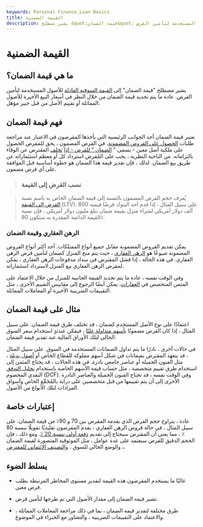 ```yaml
---
keywords: Personal Finance,Loan Basics
title: القيمة الضمنية
description: يشير مصطلح &quot;قيمة الضمان&quot; إلى القيمة السوقية العادلة للأصول المستخدمة لتأمين القرض.
---
```


# القيمة الضمنية
## ما هي قيمة الضمان؟

يشير مصطلح "قيمة الضمان" إلى [القيمة السوقية العادلة](/fairmarketvalue) للأصول المستخدمة لتأمين القرض. عادة ما يتم تحديد قيمة الضمان من خلال النظر في أسعار البيع الأخيرة للأصول المماثلة أو تقييم الأصل من قبل خبير مؤهل.

## فهم قيمة الضمان

تعتبر قيمة الضمان أحد الجوانب الرئيسية التي يأخذها المقرضون في الاعتبار عند مراجعة طلبات [الحصول على القروض المضمونة](/secureddebt). في القرض المضمون ، يحق للمقرض الحصول على ملكية أصل معين - يسمى " [الضمان " للقرض - إذا](/collateral) [تخلف](/default2) المقترض عن الوفاء بالتزاماته. من الناحية النظرية ، يجب على المُقرض استرداد كل أو معظم استثماراته عن طريق بيع الضمان. لذلك ، فإن تقدير قيمة هذا الضمان هو خطوة أساسية قبل الموافقة على أي قرض مضمون.

> ### نسب القرض إلى القيمة

> يُعرف حجم القرض المضمون بالنسبة إلى قيمة الضمان الخاص به باسم نسبة [القرض إلى القيمة](/loantovalue) (LTV). على سبيل المثال ، إذا قدم أحد البنوك قرضًا قيمته 800 ألف دولار أمريكي لشراء منزل بقيمة ضمان تبلغ مليون دولار أمريكي ، فإن نسبة القيمة الدائمة المقدرة به ستكون 80٪.

>

### الرهن العقاري وقيمة الضمان

يمكن تقديم القروض المضمونة مقابل جميع أنواع الممتلكات. أحد أكثر أنواع القروض المضمونة شيوعًا هو [الرهن العقاري](/home-mortgage) ، حيث يتم منح المنزل كضمان لتأمين قرض الرهن العقاري. في هذه الحالة ، إذا فشل المقترض في سداد مدفوعات الرهن العقاري ، يمكن لمقرض الرهن العقاري بيع المنزل لاسترداد استثماراته.

وفي الوقت نفسه ، عادة ما يتم تحديد القيمة الجانبية للمنزل من خلال الاعتماد على المثمن المتخصص في [العقارات](/realestate). يمكن أيضًا الرجوع إلى مقاييس التقييم الأخرى ، مثل التقييمات الضريبية الأخيرة أو المعاملات المماثلة.

## مثال على قيمة الضمان

اعتمادًا على نوع الأصل المستخدم كضمان ، قد تختلف طرق قيمة الضمان. على سبيل المثال ، إذا كان القرض مضمونًا [بأسهم متداولة علنًا](/publiccompany) ، فيمكن عندئذٍ استخدام سعر السوق الحالي لتلك الأوراق المالية عند تقدير قيمة الضمان.

في حالات أخرى ، نادرًا ما يتم تداول الضمانات المستخدمة في السوق. على سبيل المثال ، قد يتعهد المقترض بضمانات في شكل أسهم مملوكة للقطاع الخاص أو [أصول بديلة](/alternative_investment) ، مثل الفنون الجميلة أو عناصر جامعي نادرة. في هذه الحالات ، قد يحتاج المثمن إلى استخدام طرق تقييم متخصصة ، مثل حساب قيمة الأسهم الخاصة باستخدام [تحليل التدفق](/dcf) النقدي المخصوم (DCF). وفي الوقت نفسه ، قد تحتاج الفنون الجميلة والعناصر النادرة الأخرى إلى أن يتم تقييمها من قبل متخصصين على دراية بالمُجَمِّع الخاص وأسواق المزادات لتلك الأنواع من الأصول.

## إعتبارات خاصة

عادة ، يتراوح حجم القرض الذي يقدمه المقرض بين 70 و 90٪ من قيمة الضمان. على سبيل المثال ، في حالة قروض الرهن العقاري ، يقدم المقرضون تقليديًا تمويلًا بنسبة 80 ٪ ، مما يعني أن المقترض سيحتاج إلى تقديم [دفعة أولى بنسبة 20 ٪](/down_payment). ومع ذلك ، فإن الحجم الدقيق للقرض سيعتمد على عدة عوامل ، مثل الموثوقية المتصورة لقيمة الضمان ، والوضع الحالي للسوق ، [والتصنيف الائتماني للمقترض](/creditrating).

## يسلط الضوء

- غالبًا ما يستخدم المقرضون هذه القيمة لتقدير مستوى المخاطر المرتبطة بطلب قرض معين.

- تشير قيمة الضمان إلى مقدار الأصول التي تم طرحها لتأمين قرض.

- طرق مختلفة لتقدير قيمة الضمان ، بما في ذلك مراجعة المعاملات المماثلة ، والاعتماد على التقييمات الضريبية ، والتشاور مع الخبراء في الموضوع.

